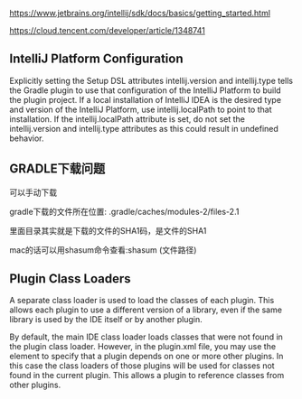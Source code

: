 https://www.jetbrains.org/intellij/sdk/docs/basics/getting_started.html

https://cloud.tencent.com/developer/article/1348741

## IntelliJ Platform Configuration

Explicitly setting the Setup DSL attributes intellij.version and intellij.type tells the Gradle plugin to use that configuration of the IntelliJ Platform to build the plugin project. If a local installation of IntelliJ IDEA is the desired type and version of the IntelliJ Platform, use intellij.localPath to point to that installation. If the intellij.localPath attribute is set, do not set the intellij.version and intellij.type attributes as this could result in undefined behavior.

## GRADLE下载问题

可以手动下载

gradle下载的文件所在位置: .gradle/caches/modules-2/files-2.1

里面目录其实就是下载的文件的SHA1码，是文件的SHA1

mac的话可以用shasum命令查看:shasum (文件路径)


## Plugin Class Loaders
A separate class loader is used to load the classes of each plugin. This allows each plugin to use a different version of a library, even if the same library is used by the IDE itself or by another plugin.

By default, the main IDE class loader loads classes that were not found in the plugin class loader. However, in the plugin.xml file, you may use the <depends> element to specify that a plugin depends on one or more other plugins. In this case the class loaders of those plugins will be used for classes not found in the current plugin. This allows a plugin to reference classes from other plugins.